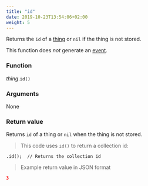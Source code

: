 ```yaml
---
title: "id"
date: 2019-10-23T13:54:06+02:00
weight: 5
---
```


Returns the `id` of a [thing](../../thing) or `nil` if the thing is not stored.

This function does *not* generate an [event](../../../events).

### Function
*thing*.`id()`

### Arguments
None

### Return value
Returns `id` of a thing or `nil` when the thing is not stored.

> This code uses `id()` to return a collection id:

```thingsdb,should_pass
.id();  // Returns the collection id
```

> Example return value in JSON format

```json
3
```
